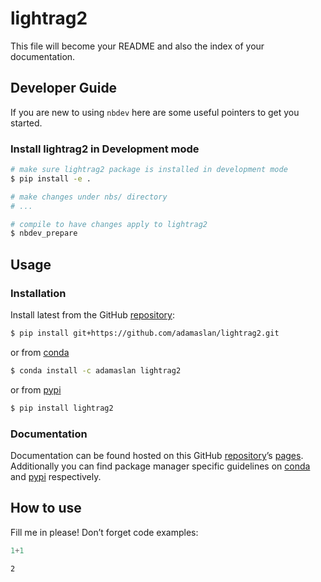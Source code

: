 # lightrag2


<!-- WARNING: THIS FILE WAS AUTOGENERATED! DO NOT EDIT! -->

This file will become your README and also the index of your
documentation.

## Developer Guide

If you are new to using `nbdev` here are some useful pointers to get you
started.

### Install lightrag2 in Development mode

``` sh
# make sure lightrag2 package is installed in development mode
$ pip install -e .

# make changes under nbs/ directory
# ...

# compile to have changes apply to lightrag2
$ nbdev_prepare
```

## Usage

### Installation

Install latest from the GitHub
[repository](https://github.com/adamaslan/lightrag2):

``` sh
$ pip install git+https://github.com/adamaslan/lightrag2.git
```

or from [conda](https://anaconda.org/adamaslan/lightrag2)

``` sh
$ conda install -c adamaslan lightrag2
```

or from [pypi](https://pypi.org/project/lightrag2/)

``` sh
$ pip install lightrag2
```

### Documentation

Documentation can be found hosted on this GitHub
[repository](https://github.com/adamaslan/lightrag2)’s
[pages](https://adamaslan.github.io/lightrag2/). Additionally you can
find package manager specific guidelines on
[conda](https://anaconda.org/adamaslan/lightrag2) and
[pypi](https://pypi.org/project/lightrag2/) respectively.

## How to use

Fill me in please! Don’t forget code examples:

``` python
1+1
```

    2
